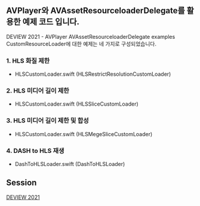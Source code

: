 ## AVPlayer와 AVAssetResourceloaderDelegate를 활용한 예제 코드 입니다.

DEVIEW 2021 - AVPlayer AVAssetResourceloaderDelegate examples
CustomResourceLoader에 대한 예제는 네 가지로 구성되었습니다.

### 1. HLS 화질 제한
  - HLSCustomLoader.swift (HLSRestrictResolutionCustomLoader)
  
### 2. HLS 미디어 길이 제한
- HLSCustomLoader.swift (HLSSliceCustomLoader)

### 3. HLS 미디어 길이 제한 및 합성
- HLSCustomLoader.swift (HLSMegeSliceCustomLoader)

### 4. DASH to HLS 재생
- DashToHLSLoader.swift (DashToHLSLoader)

## Session
[DEVIEW 2021](https://deview.kr/2021/sessions/420)
